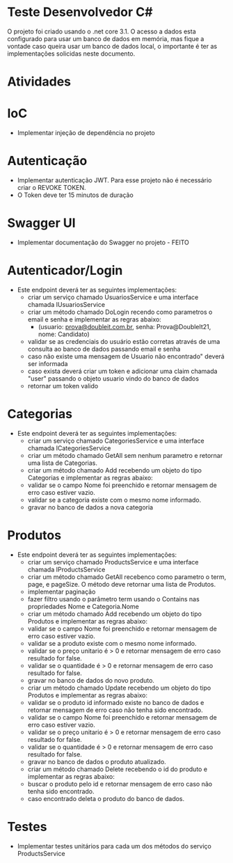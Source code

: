 # Teste Desenvolvedor C#

O projeto foi criado usando o .net core 3.1.
O acesso a dados esta configurado para usar um banco de dados em memória, mas fique a vontade caso queira usar um banco de dados local, o importante é ter as implementações solicidas neste documento.

# Atividades

   # IoC
   * Implementar injeção de dependência no projeto
   # Autenticação
   * Implementar autenticação JWT. Para esse projeto não é necessário criar o REVOKE TOKEN.
   * O Token deve ter 15 minutos de duração
   # Swagger UI
   * Implementar documentação do Swagger no projeto - FEITO 
   # Autenticador/Login
   * Este endpoint deverá ter as seguintes implementações: 
      * criar um serviço chamado UsuariosService e uma interface chamada IUsuariosService
      * criar um método chamado DoLogin recendo como parametros o email e senha e implementar as regras abaixo: 
        * (usuario: prova@doubleit.com.br, senha: Prova@DoubleIt21, nome: Candidato)
      * validar se as credenciais do usuário estão corretas através de uma consulta ao banco de dados passando email e senha
      * caso não existe uma mensagem de Usuario não encontrado" deverá ser informada
      * caso exista deverá criar um token e adicionar uma claim chamada "user" passando o objeto usuario vindo do banco de dados
      * retornar um token valido
   # Categorias
   * Este endpoint deverá ter as seguintes implementações: 
      * criar um serviço chamado CategoriesService e uma interface chamada ICategoriesService
      * criar um método chamado GetAll sem nenhum parametro e retornar uma lista de Categorias.
      * criar um método chamado Add recebendo um objeto do tipo Categorias e implementar as regras abaixo:
      * validar se o campo Nome foi preenchido e retornar mensagem de erro caso estiver vazio.
      * validar se a categoria existe com o mesmo nome informado.
      * gravar no banco de dados a nova categoria
   # Produtos
   * Este endpoint deverá ter as seguintes implementações: 
     * criar um serviço chamado ProductsService e uma interface chamada IProductsService
     * criar um método chamado GetAll recebenco como parametro o term, page, e pageSize. O método deve retornar uma lista de Produtos.
      * implementar paginação
      * fazer filtro usando o parâmetro term usando o Contains nas propriedades Nome e Categoria.Nome
     * criar um método chamado Add recebendo um objeto do tipo Produtos e implementar as regras abaixo:
      * validar se o campo Nome foi preenchido e retornar mensagem de erro caso estiver vazio.
      * validar se a produto existe com o mesmo nome informado.
      * validar se o preço unitario é > 0 e retornar mensagem de erro caso resultado for false.
      * validar se o quantidade é > 0 e retornar mensagem de erro caso resultado for false.
      * gravar no banco de dados do novo produto.
     * criar um método chamado Update recebendo um objeto do tipo Produtos e implementar as regras abaixo:
      * validar se o produto id informado existe no banco de dados e retornar mensagem de erro caso não tenha sido encontrado.
      * validar se o campo Nome foi preenchido e retornar mensagem de erro caso estiver vazio.
      * validar se o preço unitario é > 0 e retornar mensagem de erro caso resultado for false.
      * validar se o quantidade é > 0 e retornar mensagem de erro caso resultado for false.
      * gravar no banco de dados o produto atualizado.
     * criar um método chamado Delete recebendo o id do produto e implementar as regras abaixo:
      * buscar o produto pelo id e retornar mensagem de erro caso não tenha sido encontrado.
      * caso encontrado deleta o produto do banco de dados.
   # Testes
   * Implementar testes unitários para cada um dos métodos do serviço ProductsService
          
          
    
    


  



